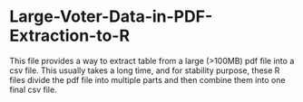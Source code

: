 # Large-Voter-Data-in-PDF-Extraction-to-R

This file provides a way to extract table from a large (>100MB) pdf file into a csv file. This usually takes a long time, and for stability purpose, these R files divide the pdf file into multiple parts and then combine them into one final csv file.
